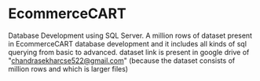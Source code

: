 # EcommerceCART
Database Development using SQL Server. A million rows of dataset present in EcommerceCART database development and it includes all kinds of sql querying from basic to advanced.
dataset link is present in google drive of "chandrasekharcse522@gmail.com" (because the dataset consists of million rows and which is larger files)
